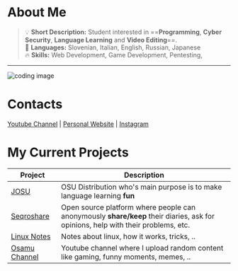 # About Me

> :bulb: **Short Description:** Student interested in ==<b>Programming</b>, <b>Cyber Security</b>, <b>Language Learning</b> and <b>Video Editing</b>==.\
> :crossed_flags: **Languages:** Slovenian, Italian, English, Russian, Japanese\
> :fire: **Skills:** Web Development, Game Development, Pentesting,
***

<img src="https://www.computersciencedegreehub.com/wp-content/uploads/2016/02/what-is-coding-1024x683.jpg" alt="coding image"/>

# Contacts 

<a href="https://www.youtube.com/channel/UCICp0q6JpR_9yeICzj9mBkA">Youtube Channel</a> |
<a href="http://kevintheadminman.epizy.com">Personal Website</a> |
<a href="https://www.instagram.com/kevinj____/">Instagram</a>

# My Current Projects 

| Project      | Description |
| ----------- | ----------- |
| <a href="https://github.com/osamu-kj/JOSU">JOSU</a>      | OSU Distribution who's main purpose is to make language learning <b>fun</b> |
| <a href="https://seqroshare-project.web.app/">Seqroshare</a>   | Open source platform where people can anonymously <b>share/keep</b> their diaries, ask for opinions, help with their problems, etc. |
| <a href="https://github.com/osamu-kj/Linux-Notes">Linux Notes</a> | Notes about linux, how it works, tricks, .. |
| <a href="https://www.youtube.com/channel/UCICp0q6JpR_9yeICzj9mBkA">Osamu Channel</a> | Youtube channel where I upload random content like gaming, funny moments, memes, .. |
